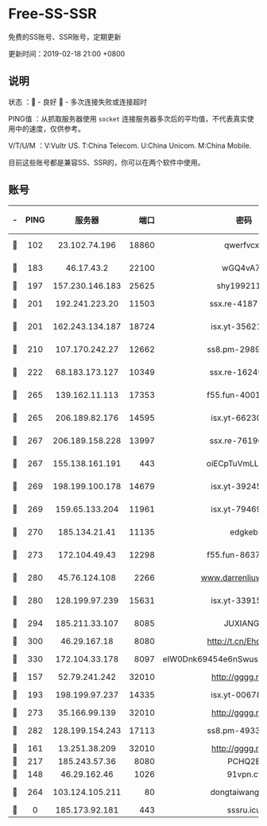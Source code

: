 # Free-SS-SSR

免费的SS账号、SSR账号，定期更新

更新时间：2019-02-18 21:00 +0800

## 说明

状态     ：🙂 - 良好 🙁 - 多次连接失败或连接超时

PING值   ：从抓取服务器使用 `socket` 连接服务器多次后的平均值，不代表真实使用中的速度，仅供参考。

V/T/U/M  ：V:Vultr US. T:China Telecom. U:China Unicom. M:China Mobile.

目前这些账号都是兼容SS、SSR的，你可以在两个软件中使用。

## 账号

|-|PING|服务器|端口|密码|加密方式|区域|V/T/U/M|
|:----:|:----:|:-----:|-----:|:----:|:----:|:----:|:----:|
|🙂|102|23.102.74.196|18860|qwerfvcxz|aes-256-gcm|JP|7↓/9↑/9↑/10↑|
|🙂|183|46.17.43.2|22100|wGQ4vA7D|aes-256-gcm|RU|7↑/10↑/10↑/10↑|
|🙂|197|157.230.146.183|25625|shy19921124|rc4-md5|US|10↑/10↑/10↑/10↑|
|🙂|201|192.241.223.20|11503|ssx.re-41871836|aes-256-cfb|US|4↑/4↑/3↑/4↑|
|🙂|201|162.243.134.187|18724|isx.yt-35621483|aes-256-cfb|US|10↑/10↑/10↑/10↑|
|🙂|210|107.170.242.27|12662|ss8.pm-29895906|aes-256-cfb|US|10↑/10↑/10↑/10↑|
|🙂|222|68.183.173.127|10349|ssx.re-16249427|aes-256-cfb|US|4↑/4↑/3↑/4↑|
|🙂|265|139.162.11.113|17353|f55.fun-40016960|aes-256-cfb|SG|8↑/7↑/7↑/7↑|
|🙂|265|206.189.82.176|14595|isx.yt-66230014|aes-256-cfb|SG|10↑/10↑/10↑/10↑|
|🙂|267|206.189.158.228|13997|ssx.re-76196312|aes-256-cfb|SG|4↑/4↑/3↑/4↑|
|🙂|267|155.138.161.191|443|oiECpTuVmLLxk4Ts|aes-256-cfb|US|3↓/10↑/10↑/10↑|
|🙂|269|198.199.100.178|14679|isx.yt-39245989|aes-256-cfb|US|10↑/10↑/10↑/10↑|
|🙂|269|159.65.133.204|11961|isx.yt-79469931|aes-256-cfb|SG|10↑/10↑/10↑/10↑|
|🙂|270|185.134.21.41|11135|edgkeb|aes-256-cfb|GB|10↑/10↑/10↑/10↑|
|🙂|273|172.104.49.43|12298|f55.fun-86373807|aes-256-cfb|SG|8↑/7↑/7↑/7↑|
|🙂|280|45.76.124.108|2266|www.darrenliuwei.com|aes-256-cfb|AU|8↑/9↑/10↑/10↑|
|🙂|280|128.199.97.239|15631|isx.yt-33915830|aes-256-cfb|SG|10↑/10↑/10↑/10↑|
|🙂|294|185.211.33.107|8085|JUXIANGE|aes-128-ctr|US|10↑/10↑/10↑/10↑|
|🙂|300|46.29.167.18|8080|http://t.cn/EhdmTxe|rc4-md5|RU|10↑/10↑/10↑/10↑|
|🙂|330|172.104.33.178|8097|eIW0Dnk69454e6nSwuspv9DmS201tQ0D|aes-256-cfb|SG|10↑/10↑/10↑/10↑|
|🙂|157|52.79.241.242|32010|http://gggg.rocks|chacha20|KR|8↑/10↑/10↑/6↑|
|🙂|193|198.199.97.237|14335|isx.yt-00678289|aes-256-cfb|US|10↑/10↑/10↑/10↑|
|🙂|273|35.166.99.139|32010|http://gggg.rocks|chacha20|US|8↑/8↑/8↓/8↑|
|🙂|282|128.199.154.243|17113|ss8.pm-49338576|aes-256-cfb|SG|10↑/10↑/10↑/10↑|
|🙁|161|13.251.38.209|32010|http://gggg.rocks|chacha20|SG|6↑/8↑/7↓/8↑|
|🙁|217|185.243.57.36|8080|PCHQ2E|rc4-md5|US|10↑/9↑/8↓/9↑|
|🙁|148|46.29.162.46|1026|91vpn.cf|rc4-md5|RU|10↑/9↑/8↑/10↑|
|🙁|264|103.124.105.211|80|dongtaiwang.com|aes-256-cfb|US|10↑/10↑/10↑/10↑|
|🙁|0|185.173.92.181|443|sssru.icu|rc4-md5|RU|9↑/9↑/10↑/9↑|
